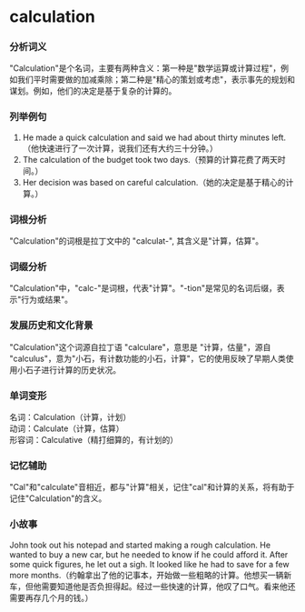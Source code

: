 # calculation

### 分析词义

  

"Calculation"是个名词，主要有两种含义：第一种是"数学运算或计算过程"，例如我们平时需要做的加减乘除；第二种是"精心的策划或考虑"，表示事先的规划和谋划。例如，他们的决定是基于复杂的计算的。

  

### 列举例句

  

1.  He made a quick calculation and said we had about thirty minutes left.（他快速进行了一次计算，说我们还有大约三十分钟。）
2.  The calculation of the budget took two days.（预算的计算花费了两天时间。）
3.  Her decision was based on careful calculation.（她的决定是基于精心的计算。）

  

### 词根分析

  

"Calculation"的词根是拉丁文中的 "calculat-", 其含义是"计算，估算"。

  

### 词缀分析

  

"Calculation"中，"calc-"是词根，代表"计算"。"-tion"是常见的名词后缀，表示"行为或结果"。

  

### 发展历史和文化背景

  

"Calculation"这个词源自拉丁语 "calculare"，意思是 "计算，估量"，源自 "calculus"，意为"小石，有计数功能的小石，计算"，它的使用反映了早期人类使用小石子进行计算的历史状况。

  

### 单词变形

  

名词：Calculation（计算，计划）  
动词：Calculate（计算，估算）  
形容词：Calculative（精打细算的，有计划的）

  

### 记忆辅助

  

"Cal"和"calculate"音相近，都与"计算"相关，记住"cal"和计算的关系，将有助于记住"Calculation"的含义。

  

### 小故事

  

John took out his notepad and started making a rough calculation. He wanted to buy a new car, but he needed to know if he could afford it. After some quick figures, he let out a sigh. It looked like he had to save for a few more months.（约翰拿出了他的记事本，开始做一些粗略的计算。他想买一辆新车，但他需要知道他是否负担得起。经过一些快速的计算，他叹了口气。看来他还需要再存几个月的钱。）
